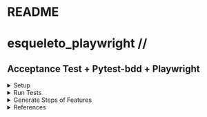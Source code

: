 # README #
# esqueleto_playwright // 

## Acceptance Test + Pytest-bdd + Playwright

<details>

<summary> Setup </summary>

#### Clone the repo

`git clone ....`

`cd pytest_bdd_playwright`

Active a virtualenv to the project with Python 3+

#### Libs

Install the libs below:

`pip install pytest-bdd pytest-playwright`

or

`pip install -r requirements.txt`

Install Browsers of Playwright

From source code run:

`python playwright_install.py` (This case select browsers by CLI)

or 

`plawright install`

</details>

<details>

<summary> Run Tests </summary>

**Run All Tests**

`pytest`

**Run Verbose Mode**

`pytest -v` 

from project root.

#### To run an individual test by feature tag

`pytest -k "tag1"`

Other example

`pytest -k "tag1 and tag2"`

</details>

<details>

<summary> Generate Steps of Features </summary>

`pytest-bdd generate <feature file name> .. <feature file nameN>`

Generate steps from file

`pytest-bdd generate features/some.feature > tests/steps/test_some.py`

Generate Only Missing Steps

`pytest --generate-missing --feature tests/features`

Other example

`pytest --generate-missing --feature tests/features/pokedex.feature`

</details>

<details>

<summary> References </summary>

https://pytest-bdd.readthedocs.io/en/latest/#example

https://docs.pytest.org/en/6.2.x/

https://playwright.dev/python/docs/test-runners#usage

</details>


